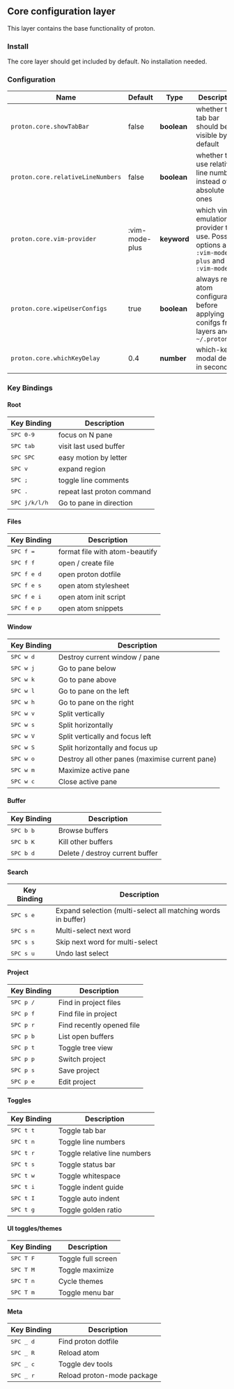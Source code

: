 ## Core configuration layer

This layer contains the base functionality of proton.

### Install

The core layer should get included by default. No installation needed.

### Configuration

| Name                              | Default        | Type        | Description                                                                                |
|-----------------------------------|----------------|-------------|--------------------------------------------------------------------------------------------|
| `proton.core.showTabBar`          | false          | __boolean__ | whether the tab bar should be visible by default                                           |
| `proton.core.relativeLineNumbers` | false          | __boolean__ | whether to use relative line numbers instead of absolute ones                              |
| `proton.core.vim-provider`        | :vim-mode-plus | __keyword__ | which vim emulation provider to use. Possible options are `:vim-mode-plus` and `:vim-mode` |
| `proton.core.wipeUserConfigs`     | true           | __boolean__ | always reset atom configuration before applying conifgs from layers and `~/.proton`        |
| `proton.core.whichKeyDelay`       | 0.4            | __number__  | which-key modal delay in seconds                                                           |


### Key Bindings

#### Root

Key Binding            | Description
-----------------------|---------------------------
<kbd>SPC 0-9</kbd>     | focus on N pane
<kbd>SPC tab</kbd>     | visit last used buffer
<kbd>SPC SPC</kbd>     | easy motion by letter
<kbd>SPC v</kbd>       | expand region
<kbd>SPC ;</kbd>       | toggle line comments
<kbd>SPC .</kbd>       | repeat last proton command
<kbd>SPC j/k/l/h</kbd> | Go to pane in direction


#### Files

Key Binding            | Description
-----------------------|----------------------
<kbd> SPC f = </kbd>   | format file with atom-beautify
<kbd> SPC f f </kbd>   | open / create file
<kbd> SPC f e d </kbd> | open proton dotfile
<kbd> SPC f e s </kbd> | open atom stylesheet
<kbd> SPC f e i </kbd> | open atom init script
<kbd> SPC f e p </kbd> | open atom snippets

#### Window

Key Binding          | Description
---------------------|------------------------------------------------
<kbd> SPC w d </kbd> | Destroy current window / pane
<kbd> SPC w j </kbd> | Go to pane below
<kbd> SPC w k </kbd> | Go to pane above
<kbd> SPC w l </kbd> | Go to pane on the left
<kbd> SPC w h </kbd> | Go to pane on the right
<kbd> SPC w v </kbd> | Split vertically
<kbd> SPC w s </kbd> | Split horizontally
<kbd> SPC w V </kbd> | Split vertically and focus left
<kbd> SPC w S </kbd> | Split horizontally and focus up
<kbd> SPC w o </kbd> | Destroy all other panes (maximise current pane)
<kbd> SPC w m </kbd> | Maximize active pane
<kbd> SPC w c </kbd> | Close active pane

#### Buffer

Key Binding          | Description
---------------------|--------------------------------
<kbd> SPC b b </kbd> | Browse buffers
<kbd> SPC b K </kbd> | Kill other buffers
<kbd> SPC b d </kbd> | Delete / destroy current buffer

#### Search

Key Binding          | Description
---------------------|-------------------------------------------------------------
<kbd> SPC s e </kbd> | Expand selection (multi-select all matching words in buffer)
<kbd> SPC s n </kbd> | Multi-select next word
<kbd> SPC s s </kbd> | Skip next word for multi-select
<kbd> SPC s u </kbd> | Undo last select

#### Project

Key Binding          | Description
---------------------|--------------------------
<kbd> SPC p / </kbd> | Find in project files
<kbd> SPC p f </kbd> | Find file in project
<kbd> SPC p r </kbd> | Find recently opened file
<kbd> SPC p b </kbd> | List open buffers
<kbd> SPC p t </kbd> | Toggle tree view
<kbd> SPC p p </kbd> | Switch project
<kbd> SPC p s </kbd> | Save project
<kbd> SPC p e </kbd> | Edit project

#### Toggles

Key Binding          | Description
---------------------|-----------------------------
<kbd> SPC t t </kbd> | Toggle tab bar
<kbd> SPC t n </kbd> | Toggle line numbers
<kbd> SPC t r </kbd> | Toggle relative line numbers
<kbd> SPC t s </kbd> | Toggle status bar
<kbd> SPC t w </kbd> | Toggle whitespace
<kbd> SPC t i </kbd> | Toggle indent guide
<kbd> SPC t I </kbd> | Toggle auto indent
<kbd> SPC t g </kbd> | Toggle golden ratio



#### UI toggles/themes

Key Binding          | Description
---------------------|-----------------------------
<kbd> SPC T F </kbd> | Toggle full screen
<kbd> SPC T M </kbd> | Toggle maximize
<kbd> SPC T n </kbd> | Cycle themes
<kbd> SPC T m </kbd> | Toggle menu bar

#### Meta

Key Binding          | Description
---------------------|--------------------
<kbd> SPC _ d </kbd> | Find proton dotfile
<kbd> SPC _ R </kbd> | Reload atom
<kbd> SPC _ c </kbd> | Toggle dev tools
<kbd> SPC _ r </kbd> | Reload proton-mode package
